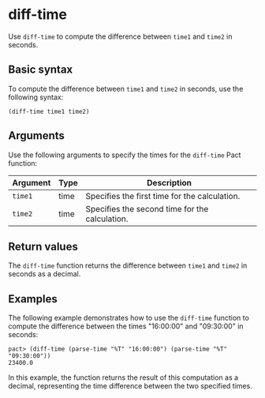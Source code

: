# diff-time

Use `diff-time` to compute the difference between `time1` and `time2` in seconds.

## Basic syntax

To compute the difference between `time1` and `time2` in seconds, use the following syntax:

```pact
(diff-time time1 time2)
```

## Arguments

Use the following arguments to specify the times for the `diff-time` Pact function:

| Argument | Type | Description                                   |
|----------|------|-----------------------------------------------|
| `time1`    | time | Specifies the first time for the calculation.|
| `time2`    | time | Specifies the second time for the calculation.|

## Return values

The `diff-time` function returns the difference between `time1` and `time2` in seconds as a decimal.

## Examples

The following example demonstrates how to use the `diff-time` function to compute the difference between the times "16:00:00" and "09:30:00" in seconds:

```pact
pact> (diff-time (parse-time "%T" "16:00:00") (parse-time "%T" "09:30:00"))
23400.0
```

In this example, the function returns the result of this computation as a decimal, representing the time difference between the two specified times.
